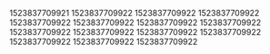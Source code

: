 1523837709921
1523837709922
1523837709922
1523837709922
1523837709922
1523837709922
1523837709922
1523837709922
1523837709922
1523837709922
1523837709922
1523837709922
1523837709922
1523837709922
1523837709922